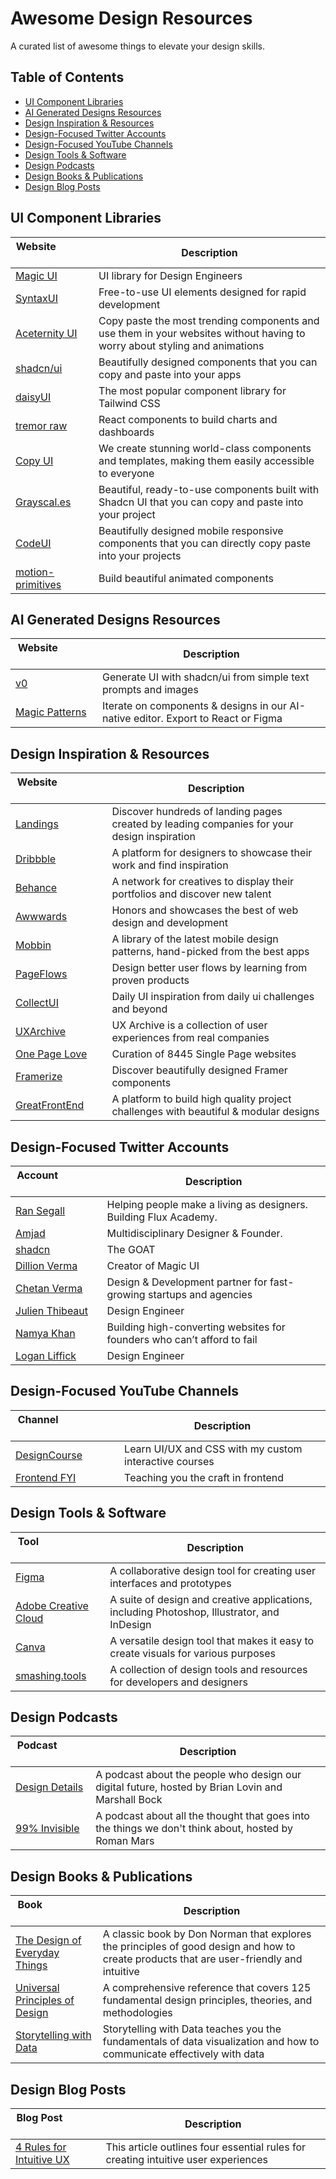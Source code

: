 # Awesome Design Resources

A curated list of awesome things to elevate your design skills.

## Table of Contents

- [UI Component Libraries](#ui-component-libraries)
- [AI Generated Designs Resources](#ai-generated-designs-resources)
- [Design Inspiration & Resources](#design-inspiration--resources)
- [Design-Focused Twitter Accounts](#design-focused-twitter-accounts)
- [Design-Focused YouTube Channels](#design-focused-youtube-channels)
- [Design Tools & Software](#design-tools--software)
- [Design Podcasts](#design-podcasts)
- [Design Books & Publications](#design-books--publications)
- [Design Blog Posts](#design-blog-posts)

## UI Component Libraries

| Website &nbsp; &nbsp; &nbsp; &nbsp; &nbsp; &nbsp; &nbsp; &nbsp; &nbsp; &nbsp; &nbsp; &nbsp; &nbsp; &nbsp; | Description                                                                                                                |
| --------------------------------------------------------------------------------------------------------- | -------------------------------------------------------------------------------------------------------------------------- |
| [Magic UI](https://magicuikit.com/)                                                                       | UI library for Design Engineers                                                                                            |
| [SyntaxUI](https://syntaxui.com/)                                                                         | Free-to-use UI elements designed for rapid development                                                                     |
| [Aceternity UI](https://ui.aceternity.com/)                                                               | Copy paste the most trending components and use them in your websites without having to worry about styling and animations |
| [shadcn/ui](https://ui.shadcn.com/)                                                                       | Beautifully designed components that you can copy and paste into your apps                                                 |
| [daisyUI](https://daisyui.com/)                                                                           | The most popular component library for Tailwind CSS                                                                        |
| [tremor raw](https://raw.tremor.so/docs/getting-started/installation)                                     | React components to build charts and dashboards                                                                            |
| [Copy UI](https://copyui.com/)                                                                            | We create stunning world-class components and templates, making them easily accessible to everyone                         |
| [Grayscal.es](https://grayscal.es/components)                                                             | Beautiful, ready-to-use components built with Shadcn UI that you can copy and paste into your project                      |
| [CodeUI](https://www.codeui.co.in/)                                                                       | Beautifully designed mobile responsive components that you can directly copy paste into your projects                      |
| [motion-primitives](https://motion-primitives.com/)                                                       | Build beautiful animated components                                                                                        |

## AI Generated Designs Resources

| Website &nbsp; &nbsp; &nbsp; &nbsp; &nbsp; &nbsp; &nbsp; &nbsp; &nbsp; &nbsp; &nbsp; &nbsp; &nbsp; &nbsp; | Description                                                                        |
| --------------------------------------------------------------------------------------------------------- | ---------------------------------------------------------------------------------- |
| [v0](https://v0.dev/)                                                                                     | Generate UI with shadcn/ui from simple text prompts and images                     |
| [Magic Patterns](https://www.magicpatterns.com/)                                                          | Iterate on components & designs in our AI-native editor. Export to React or Figma  |

## Design Inspiration & Resources

| Website &nbsp; &nbsp; &nbsp; &nbsp; &nbsp; &nbsp; &nbsp; &nbsp; &nbsp; &nbsp; &nbsp; &nbsp; &nbsp; &nbsp; | Description                                                                                 |
| --------------------------------------------------------------------------------------------------------- | ------------------------------------------------------------------------------------------- |
| [Landings](https://landings.dev/)                                                                         | Discover hundreds of landing pages created by leading companies for your design inspiration |
| [Dribbble](https://dribbble.com/)                                                                         | A platform for designers to showcase their work and find inspiration                        |
| [Behance](https://www.behance.net/)                                                                       | A network for creatives to display their portfolios and discover new talent                 |
| [Awwwards](https://www.awwwards.com/)                                                                     | Honors and showcases the best of web design and development                                 |
| [Mobbin](https://www.mobbin.design/)                                                                      | A library of the latest mobile design patterns, hand-picked from the best apps              |
| [PageFlows](https://pageflows.com/)                                                                       | Design better user flows by learning from proven products                                   |
| [CollectUI](https://collectui.com/)                                                                       | Daily UI inspiration from daily ui challenges and beyond                                    |
| [UXArchive](https://uxarchive.com/)                                                                       | UX Archive is a collection of user experiences from real companies                          |
| [One Page Love](https://onepagelove.com/)                                                                 | Curation of 8445 Single Page websites                                                       |
| [Framerize](https://framerize.co/)                                                                        | Discover beautifully designed Framer components                                             |
| [GreatFrontEnd](https://www.greatfrontend.com/projects)                                                   | A platform to build high quality project challenges with beautiful & modular designs        |
## Design-Focused Twitter Accounts

| Account &nbsp; &nbsp; &nbsp; &nbsp; &nbsp; &nbsp; &nbsp; &nbsp; &nbsp; &nbsp; &nbsp; &nbsp; &nbsp; &nbsp; | Description                                                             |
| --------------------------------------------------------------------------------------------------------- | ----------------------------------------------------------------------- |
| [Ran Segall](https://x.com/ransegall)                                                                     | Helping people make a living as designers. Building Flux Academy.       |
| [Amjad](https://x.com/Amjaddsn)                                                                           | Multidisciplinary Designer & Founder.                                   |
| [shadcn](https://x.com/shadcn)                                                                            | The GOAT                                                                |
| [Dillion Verma](https://x.com/dillionverma)                                                               | Creator of Magic UI                                                     |
| [Chetan Verma](https://x.com/chetanvermaaa)                                                               | Design & Development partner for fast-growing startups and agencies     |
| [Julien Thibeaut](https://x.com/Ibelick)                                                                  | Design Engineer                                                         |
| [Namya Khan](https://x.com/namyakhann)                                                                    | Building high-converting websites for founders who can’t afford to fail |
| [Logan Liffick](https://x.com/logan_liffick)                                                              | Design Engineer                                                         |

## Design-Focused YouTube Channels

| Channel &nbsp; &nbsp; &nbsp; &nbsp; &nbsp; &nbsp; &nbsp; &nbsp; &nbsp; &nbsp; &nbsp; &nbsp; &nbsp; &nbsp; | Description                                            |
| --------------------------------------------------------------------------------------------------------- | ------------------------------------------------------ |
| [DesignCourse](https://www.youtube.com/user/DesignCourse)                                                 | Learn UI/UX and CSS with my custom interactive courses |
| [Frontend FYI](https://www.youtube.com/@frontendfyi)                                                      | Teaching you the craft in frontend                     |

## Design Tools & Software

| Tool &nbsp; &nbsp; &nbsp; &nbsp; &nbsp; &nbsp; &nbsp; &nbsp; &nbsp; &nbsp; &nbsp; &nbsp; &nbsp; &nbsp; | Description                                                                                 |
| ------------------------------------------------------------------------------------------------------ | ------------------------------------------------------------------------------------------- |
| [Figma](https://www.figma.com/)                                                                        | A collaborative design tool for creating user interfaces and prototypes                     |
| [Adobe Creative Cloud](https://www.adobe.com/creativecloud.html)                                       | A suite of design and creative applications, including Photoshop, Illustrator, and InDesign |
| [Canva](https://www.canva.com/)                                                                        | A versatile design tool that makes it easy to create visuals for various purposes           |
| [smashing.tools](https://smashing.tools/design-kit)                                                    | A collection of design tools and resources for developers and designers                     |

## Design Podcasts

| Podcast &nbsp; &nbsp; &nbsp; &nbsp; &nbsp; &nbsp; &nbsp; &nbsp; &nbsp; &nbsp; &nbsp; &nbsp; &nbsp; &nbsp; | Description                                                                                          |
| --------------------------------------------------------------------------------------------------------- | ---------------------------------------------------------------------------------------------------- |
| [Design Details](https://www.designdetails.fm/)                                                           | A podcast about the people who design our digital future, hosted by Brian Lovin and Marshall Bock    |
| [99% Invisible](https://99percentinvisible.org/)                                                          | A podcast about all the thought that goes into the things we don't think about, hosted by Roman Mars |

## Design Books & Publications

| Book &nbsp; &nbsp; &nbsp; &nbsp; &nbsp; &nbsp; &nbsp; &nbsp; &nbsp; &nbsp; &nbsp; &nbsp; &nbsp; &nbsp;                | Description                                                                                                                              |
| --------------------------------------------------------------------------------------------------------------------- | ---------------------------------------------------------------------------------------------------------------------------------------- |
| [The Design of Everyday Things](https://www.amazon.com/Design-Everyday-Things-Revised-Expanded/dp/0465050654)         | A classic book by Don Norman that explores the principles of good design and how to create products that are user-friendly and intuitive |
| [Universal Principles of Design](https://www.amazon.com/Universal-Principles-Design-Revised-Updated/dp/1592535879)    | A comprehensive reference that covers 125 fundamental design principles, theories, and methodologies                                     |
| [Storytelling with Data](https://www.amazon.com/Storytelling-Data-Visualization-Business-Professionals/dp/1119002257) | Storytelling with Data teaches you the fundamentals of data visualization and how to communicate effectively with data                  |

## Design Blog Posts

| Blog Post &nbsp; &nbsp; &nbsp; &nbsp; &nbsp; &nbsp; &nbsp; &nbsp; &nbsp; &nbsp; &nbsp; &nbsp; &nbsp; &nbsp; | Description                                                                        |
| ----------------------------------------------------------------------------------------------------------- | ---------------------------------------------------------------------------------- |
| [4 Rules for Intuitive UX](https://www.learnui.design/blog/4-rules-intuitive-ux.html)                       | This article outlines four essential rules for creating intuitive user experiences |
